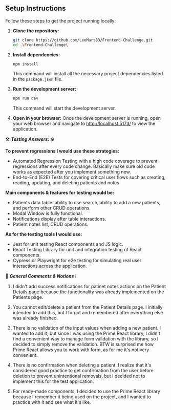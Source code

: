 ## Setup Instructions

Follow these steps to get the project running locally:

1.  **Clone the repository:**

    ```bash
    git clone https://github.com/LeoMart83/Frontend-Challenge.git
    cd .\Frontend-Challenge\
    ```

2.  **Install dependencies:**

    ```bash
    npm install
    ```

    This command will install all the necessary project dependencies listed in the `package.json` file.

3.  **Run the development server:**

    ```bash
    npm run dev
    ```

    This command will start the development server.

4.  **Open in your browser:**
    Once the development server is running, open your web browser and navigate to [http://localhost:5173/](http://localhost:5173/) to view the application.





🛠️ **_Testing Answers:_** ⚙️

**To prevent regressions I would use these strategies:**

-   Automated Regression Testing with a high code coverage to prevent regressions after every code change. Basically make sure old code works as expected after you implement something new.
-   End-to-End (E2E) Tests for covering critical user flows such as creating, reading, updating, and deleting patients and notes

**Main components & features for testing would be:**

-   Patients data table: ability to use search, ability to add a new patients, and perform other CRUD operations.
-   Modal Window is fully functional.
-   Notifications display after table interactions.
-   Patient notes list, CRUD operations.

**As for the testing tools I would use:**

-   Jest for unit testing React components and JS logic.
-   React Testing Library for unit and integration testing of React components.
-   Cypress or Playwright for e2e testing for simulating real user interactions across the application.

💬 ***General Comments & Notions*** ℹ️

1. I didn't add success notifications for patinet notes actions on the Patient Details page because the functionality was already implemented on the Patients page.

2. You cannot edit/delete a patient from the Patient Details page. I initially intended to add this, but I forgot and remembered after everything else was already finished.

3. There is no validation of the input values when adding a new patient. I wanted to add it, but since I was using the Prime React library, I didn't find a convenient way to manage form validation with the library, so I decided to simply remove the validation. BTW is surprised me how Prime React allows you to work with form, as for me it's not very convenient.

4. There is no confirmation when deleting a patient. I realize that it's considered good practice to get confirmation from the user before deletion to prevent unintentional removals, but I decided not to implement this for the test application. 

5. For ready-made components, I decided to use the Prime React library because I remember it being used on the project, and I wanted to practice with it and see what it's like.
